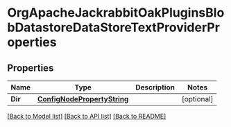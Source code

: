 # OrgApacheJackrabbitOakPluginsBlobDatastoreDataStoreTextProviderProperties

## Properties
Name | Type | Description | Notes
------------ | ------------- | ------------- | -------------
**Dir** | [**ConfigNodePropertyString**](configNodePropertyString.md) |  | [optional] 

[[Back to Model list]](../README.md#documentation-for-models) [[Back to API list]](../README.md#documentation-for-api-endpoints) [[Back to README]](../README.md)


